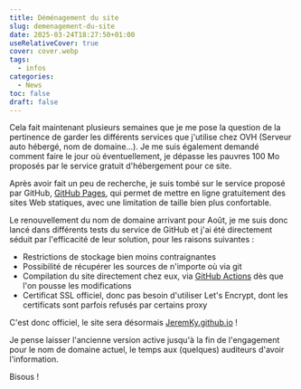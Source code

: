 ```yaml
---
title: Déménagement du site
slug: demenagement-du-site
date: 2025-03-24T18:27:50+01:00
useRelativeCover: true
cover: cover.webp
tags:
  - infos
categories:
  - News
toc: false
draft: false
---
```


Cela fait maintenant plusieurs semaines que je me pose la question de la pertinence de garder les différents services que j'utilise chez OVH (Serveur auto hébergé, nom de domaine...). Je me suis également demandé comment faire le jour où éventuellement, je dépasse les pauvres 100 Mo proposés par le service gratuit d'hébergement pour ce site.

Après avoir fait un peu de recherche, je suis tombé sur le service proposé par GitHub, [GitHub Pages](https://pages.github.com/), qui permet de mettre en ligne gratuitement des sites Web statiques, avec une limitation de taille bien plus confortable.

Le renouvellement du nom de domaine arrivant pour Août, je me suis donc lancé dans différents tests du service de GitHub et j'ai été directement séduit par l'efficacité de leur solution, pour les raisons suivantes : 

- Restrictions de stockage bien moins contraignantes
- Possibilité de récupérer les sources de n'importe où via git
- Compilation du site directement chez eux, via [GitHub Actions](https://github.com/features/actions) dès que l'on pousse les modifications
- Certificat SSL officiel, donc pas besoin d'utiliser Let's Encrypt, dont les certificats sont parfois refusés par certains proxy

C'est donc officiel, le site sera désormais [JeremKy.github.io](https://jeremky.github.io) !

Je pense laisser l'ancienne version active jusqu'à la fin de l'engagement pour le nom de domaine actuel, le temps aux (quelques) auditeurs d'avoir l'information.

Bisous !
